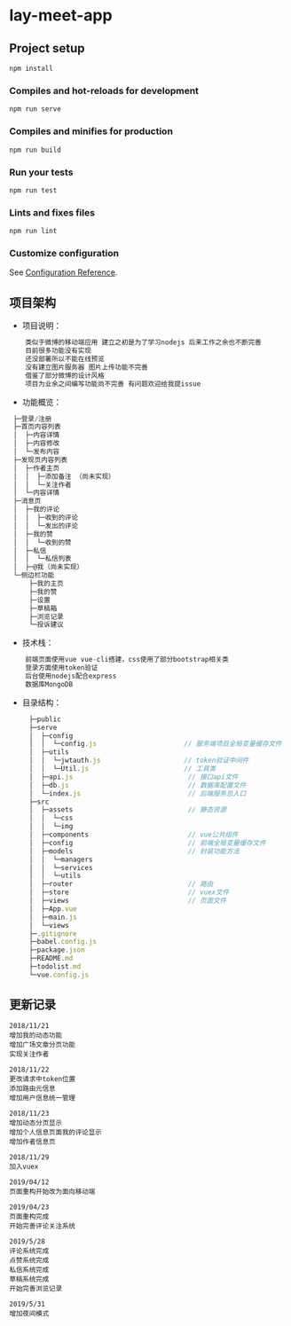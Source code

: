 # lay-meet-app

## Project setup
```
npm install
```

### Compiles and hot-reloads for development
```
npm run serve
```

### Compiles and minifies for production
```
npm run build
```

### Run your tests
```
npm run test
```

### Lints and fixes files
```
npm run lint
```

### Customize configuration
See [Configuration Reference](https://cli.vuejs.org/config/).

## 项目架构

* 项目说明：

```javascript
    类似于微博的移动端应用 建立之初是为了学习nodejs 后来工作之余也不断完善
    目前很多功能没有实现
    还没部署所以不能在线预览
    没有建立图片服务器 图片上传功能不完善
    借鉴了部分微博的设计风格
    项目为业余之间编写功能尚不完善 有问题欢迎给我提issue
```

* 功能概览：

```javascript
 ├─登录/注册
 ├─首页内容列表
 │  ├─内容详情
 │  ├─内容修改
 │  └─发布内容
 ├─发现页内容列表
 │  ├─作者主页
 │  │  ├─添加备注 （尚未实现）
 │  │  └─关注作者
 │  └─内容详情
 ├─消息页
 │  ├─我的评论
 │  │  ├─收到的评论
 │  │  └─发出的评论
 │  ├─我的赞
 │  │  └─收到的赞
 │  ├─私信
 │  │  └─私信列表
 │  ├─@我（尚未实现）
 └─侧边栏功能
     ├─我的主页
     ├─我的赞
     ├─设置
     ├─草稿箱
     ├─浏览记录
     └─投诉建议
```

* 技术栈：

```javascript
    前端页面使用vue vue-cli搭建，css使用了部分bootstrap相关类
    登录方面使用token验证
    后台使用nodejs配合express
    数据库MongoDB
```

* 目录结构：

```javascript
     ├─public
     ├─serve
     │  ├─config
     │  │  └─config.js                      // 服务端项目全局变量缓存文件
     │  ├─utils
     │  │  └─jwtauth.js                     // token验证中间件
     │  │  └─Util.js                        // 工具类
     │  ├─api.js                             // 接口api文件
     │  ├─db.js                              // 数据库配置文件
     │  └─index.js                           // 后端服务总入口
     ├─src
     │  ├─assets                             // 静态资源
     │  │  └─css
     │  │  └─img
     │  ├─components                         // vue公共组件
     │  ├─config                             // 前端全局变量缓存文件
     │  ├─models                             // 封装功能方法
     │  │  └─managers
     │  │  └─services
     │  │  └─utils
     │  ├─router                             // 路由
     │  ├─store                              // vuex文件
     │  ├─views                              // 页面文件
     │  ├─App.vue
     │  ├─main.js
     │  └─views
     ├─.gitignore
     ├─babel.config.js
     ├─package.json
     ├─README.md
     ├─todolist.md
     └─vue.config.js
```

## 更新记录
    2018/11/21
    增加我的动态功能
    增加广场文章分页功能
    实现关注作者

    2018/11/22
    更改请求中token位置
    添加路由元信息
    增加用户信息统一管理

    2018/11/23
    增加动态分页显示
    增加个人信息页面我的评论显示
    增加作者信息页

    2018/11/29
    加入vuex

    2019/04/12
    页面重构开始改为面向移动端

    2019/04/23
    页面重构完成
    开始完善评论关注系统

    2019/5/28
    评论系统完成
    点赞系统完成
    私信系统完成
    草稿系统完成
    开始完善浏览记录

    2019/5/31
    增加夜间模式